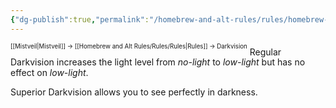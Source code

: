 ```yaml
---
{"dg-publish":true,"permalink":"/homebrew-and-alt-rules/rules/homebrew-alt-rules/darkvision/"}
---
```


<sup><sup>[[Mistveil\|Mistveil]] → [[Homebrew and Alt Rules/Rules/Rules\|Rules]] → Darkvision</sup></sup> 
Regular Darkvision increases the light level from _no-light_ to _low-light_ but has no effect on _low-light_.

Superior Darkvision allows you to see perfectly in darkness.